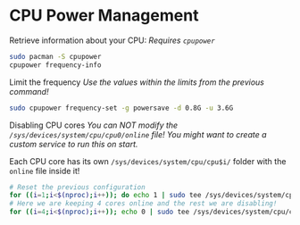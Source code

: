 # CPU Power Management

Retrieve information about your CPU:
_Requires `cpupower`_

```sh
sudo pacman -S cpupower
cpupower frequency-info
```

Limit the frequency
_Use the values within the limits from the previous command!_

```sh
sudo cpupower frequency-set -g powersave -d 0.8G -u 3.6G
```

Disabling CPU cores
_You can NOT modify the `/sys/devices/system/cpu/cpu0/online` file!_
_You might want to create a custom service to run this on start._

Each CPU core has its own `/sys/devices/system/cpu/cpu$i/` folder with the `online` file inside it!

```sh
# Reset the previous configuration
for ((i=1;i<$(nproc);i++)); do echo 1 | sudo tee /sys/devices/system/cpu/cpu$i/online > /dev/null; done
# Here we are keeping 4 cores online and the rest we are disabling!
for ((i=4;i<$(nproc);i++)); echo 0 | sudo tee /sys/devices/system/cpu/cpu$i/online > /dev/null; done
```
